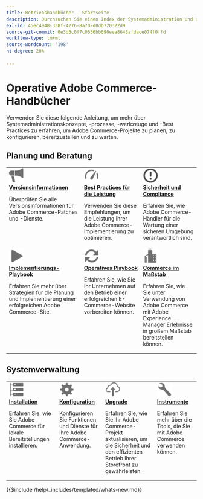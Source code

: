 ```yaml
---
title: Betriebshandbücher - Startseite
description: Durchsuchen Sie einen Index der Systemadministration und der Dokumentation der operationellen Produkte von Adobe Commerce.
exl-id: 45ec4948-338f-4276-8a70-d0db720322d9
source-git-commit: 0e3d5c0f7c0636bb690eea8643afdace074f0ffd
workflow-type: tm+mt
source-wordcount: '198'
ht-degree: 20%

---
```



# Operative Adobe Commerce-Handbücher

Verwenden Sie diese folgende Anleitung, um mehr über Systemadministrationskonzepte, -prozesse, -werkzeuge und -Best Practices zu erfahren, um Adobe Commerce-Projekte zu planen, zu konfigurieren, bereitzustellen und zu warten.

## Planung und Beratung

<table>
<tr>
  <td valign="top">
    <a href="../release/latest.md">
      <img alt="Versionsinformationen" src="../assets/icons/promote.svg" width="40"/>
    </a>
    <div>
      <a href="../release/latest.md"><strong>Versionsinformationen</strong></a>
      <p>Überprüfen Sie alle Versionsinformationen für Adobe Commerce-Patches und -Dienste.</p>
    </div>
  </td>
  <td valign="top">
    <a href="../performance/overview.md">
       <img alt="Leistung" src="../assets/icons/gauge.svg" width="40"/>
    </a>
    <div>
      <a href="../performance/overview.md"><strong>Best Practices für die Leistung</strong></a>
      <p>Verwenden Sie diese Empfehlungen, um die Leistung Ihrer Adobe Commerce-Implementierung zu optimieren.</p>
    </div>
  </td>
  <td valign="top">
    <a href="../security-and-compliance/overview.md">
       <img alt="Unternehmen" src="../assets/icons/alert-circle.svg" width="40"/>
    </a>
    <div>
      <a href="../security-and-compliance/overview.md"><strong>Sicherheit und Compliance</strong></a>
      <p>Erfahren Sie, wie Adobe Commerce-Händler für die Wartung einer sicheren Umgebung verantwortlich sind.</p>
    </div>
  </td>
</tr>
<tr>
  <td valign="top">
    <a href="../implementation-playbook/overview.md">
      <img alt="Implementierung" src="../assets/icons/play.svg" width="40"/>
    </a>
    <div>
      <a href="../implementation-playbook/overview.md"><strong>Implementierungs-Playbook</strong></a>
      <p>Erfahren Sie mehr über Strategien für die Planung und Implementierung einer erfolgreichen Adobe Commerce-Site.</p>
    </div>
  </td>
  <td valign="top">
    <a href="../operational-playbook/overview.md">
       <img alt="Aktivitäten" src="../assets/icons/refresh.svg" width="40"/>
    </a>
    <div>
      <a href="../operational-playbook/overview.md"><strong>Operatives Playbook</strong></a>
      <p>Erfahren Sie, wie Sie Ihr Unternehmen auf den Betrieb einer erfolgreichen E-Commerce-Website vorbereiten können.</p>
    </div>
  </td>
  <td valign="top">
    <a href="../commerce-at-scale/overview.md">
       <img alt="Unternehmen" src="../assets/icons/enterprise.svg" width="40"/>
    </a>
    <div>
      <a href="../commerce-at-scale/overview.md"><strong>Commerce im Maßstab</strong></a>
      <p>Erfahren Sie, wie Sie unter Verwendung von Adobe Commerce mit Adobe Experience Manager Erlebnisse in großem Maßstab bereitstellen können.</p>
    </div>
  </td>
</tr>
</table>

## Systemverwaltung

<table>
<tr>
  <td valign="top">
    <a href="../installation/overview.md">
      <img alt="Installation (vor Ort)" src="../assets/icons/servers.svg" width="40"/>
    </a>
    <div>
      <a href="../installation/overview.md"><strong>Installation</strong></a>
      <p>Erfahren Sie, wie Sie Adobe Commerce für lokale Bereitstellungen installieren.</p>
    </div>
  </td>
  <td valign="top">
    <a href="../configuration/overview.md">
      <img alt="Konfiguration" src="../assets/icons/settings.svg" width="40"/>
    </a>
    <div>
      <a href="../configuration/overview.md"><strong>Konfiguration</strong></a>
      <p>Konfigurieren Sie Funktionen und Dienste für Ihre Adobe Commerce-Anwendung.</p>
    </div>
  </td>
  <td valign="top">
    <a href="../upgrade/overview.md">
      <img alt="Upgrade" src="../assets/icons/upload-cloud.svg" width="40"/>
    </a>
    <div>
      <a href="../upgrade/overview.md"><strong>Upgrade</strong></a>
      <p>Erfahren Sie, wie Sie Ihr Adobe Commerce-Projekt aktualisieren, um die Sicherheit und den effizienten Betrieb Ihrer Storefront zu gewährleisten.</p>
    </div>
  </td>
  <td valign="top">
    <a href="../tools/overview.md">
       <img alt="Instrumente" src="../assets/icons/wrench.svg" width="40"/>
    </a>
    <div>
      <a href="../tools/overview.md"><strong>Instrumente</strong></a>
      <p>Erfahren Sie mehr über die Tools, die Sie mit Adobe Commerce verwenden können.</p>
    </div>
  </td>
</tr>
</table>

{{$include /help/_includes/templated/whats-new.md}}
